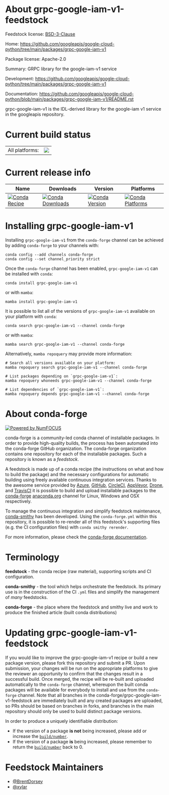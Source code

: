 About grpc-google-iam-v1-feedstock
==================================

Feedstock license: [BSD-3-Clause](https://github.com/conda-forge/grpc-google-iam-v1-feedstock/blob/main/LICENSE.txt)

Home: https://github.com/googleapis/google-cloud-python/tree/main/packages/grpc-google-iam-v1

Package license: Apache-2.0

Summary: GRPC library for the google-iam-v1 service

Development: https://github.com/googleapis/google-cloud-python/tree/main/packages/grpc-google-iam-v1

Documentation: https://github.com/googleapis/google-cloud-python/blob/main/packages/grpc-google-iam-v1/README.rst

grpc-google-iam-v1 is the IDL-derived library for the
google-iam v1 service in the googleapis repository.


Current build status
====================


<table><tr><td>All platforms:</td>
    <td>
      <a href="https://dev.azure.com/conda-forge/feedstock-builds/_build/latest?definitionId=6554&branchName=main">
        <img src="https://dev.azure.com/conda-forge/feedstock-builds/_apis/build/status/grpc-google-iam-v1-feedstock?branchName=main">
      </a>
    </td>
  </tr>
</table>

Current release info
====================

| Name | Downloads | Version | Platforms |
| --- | --- | --- | --- |
| [![Conda Recipe](https://img.shields.io/badge/recipe-grpc--google--iam--v1-green.svg)](https://anaconda.org/conda-forge/grpc-google-iam-v1) | [![Conda Downloads](https://img.shields.io/conda/dn/conda-forge/grpc-google-iam-v1.svg)](https://anaconda.org/conda-forge/grpc-google-iam-v1) | [![Conda Version](https://img.shields.io/conda/vn/conda-forge/grpc-google-iam-v1.svg)](https://anaconda.org/conda-forge/grpc-google-iam-v1) | [![Conda Platforms](https://img.shields.io/conda/pn/conda-forge/grpc-google-iam-v1.svg)](https://anaconda.org/conda-forge/grpc-google-iam-v1) |

Installing grpc-google-iam-v1
=============================

Installing `grpc-google-iam-v1` from the `conda-forge` channel can be achieved by adding `conda-forge` to your channels with:

```
conda config --add channels conda-forge
conda config --set channel_priority strict
```

Once the `conda-forge` channel has been enabled, `grpc-google-iam-v1` can be installed with `conda`:

```
conda install grpc-google-iam-v1
```

or with `mamba`:

```
mamba install grpc-google-iam-v1
```

It is possible to list all of the versions of `grpc-google-iam-v1` available on your platform with `conda`:

```
conda search grpc-google-iam-v1 --channel conda-forge
```

or with `mamba`:

```
mamba search grpc-google-iam-v1 --channel conda-forge
```

Alternatively, `mamba repoquery` may provide more information:

```
# Search all versions available on your platform:
mamba repoquery search grpc-google-iam-v1 --channel conda-forge

# List packages depending on `grpc-google-iam-v1`:
mamba repoquery whoneeds grpc-google-iam-v1 --channel conda-forge

# List dependencies of `grpc-google-iam-v1`:
mamba repoquery depends grpc-google-iam-v1 --channel conda-forge
```


About conda-forge
=================

[![Powered by
NumFOCUS](https://img.shields.io/badge/powered%20by-NumFOCUS-orange.svg?style=flat&colorA=E1523D&colorB=007D8A)](https://numfocus.org)

conda-forge is a community-led conda channel of installable packages.
In order to provide high-quality builds, the process has been automated into the
conda-forge GitHub organization. The conda-forge organization contains one repository
for each of the installable packages. Such a repository is known as a *feedstock*.

A feedstock is made up of a conda recipe (the instructions on what and how to build
the package) and the necessary configurations for automatic building using freely
available continuous integration services. Thanks to the awesome service provided by
[Azure](https://azure.microsoft.com/en-us/services/devops/), [GitHub](https://github.com/),
[CircleCI](https://circleci.com/), [AppVeyor](https://www.appveyor.com/),
[Drone](https://cloud.drone.io/welcome), and [TravisCI](https://travis-ci.com/)
it is possible to build and upload installable packages to the
[conda-forge](https://anaconda.org/conda-forge) [anaconda.org](https://anaconda.org/)
channel for Linux, Windows and OSX respectively.

To manage the continuous integration and simplify feedstock maintenance,
[conda-smithy](https://github.com/conda-forge/conda-smithy) has been developed.
Using the ``conda-forge.yml`` within this repository, it is possible to re-render all of
this feedstock's supporting files (e.g. the CI configuration files) with ``conda smithy rerender``.

For more information, please check the [conda-forge documentation](https://conda-forge.org/docs/).

Terminology
===========

**feedstock** - the conda recipe (raw material), supporting scripts and CI configuration.

**conda-smithy** - the tool which helps orchestrate the feedstock.
                   Its primary use is in the construction of the CI ``.yml`` files
                   and simplify the management of *many* feedstocks.

**conda-forge** - the place where the feedstock and smithy live and work to
                  produce the finished article (built conda distributions)


Updating grpc-google-iam-v1-feedstock
=====================================

If you would like to improve the grpc-google-iam-v1 recipe or build a new
package version, please fork this repository and submit a PR. Upon submission,
your changes will be run on the appropriate platforms to give the reviewer an
opportunity to confirm that the changes result in a successful build. Once
merged, the recipe will be re-built and uploaded automatically to the
`conda-forge` channel, whereupon the built conda packages will be available for
everybody to install and use from the `conda-forge` channel.
Note that all branches in the conda-forge/grpc-google-iam-v1-feedstock are
immediately built and any created packages are uploaded, so PRs should be based
on branches in forks, and branches in the main repository should only be used to
build distinct package versions.

In order to produce a uniquely identifiable distribution:
 * If the version of a package **is not** being increased, please add or increase
   the [``build/number``](https://docs.conda.io/projects/conda-build/en/latest/resources/define-metadata.html#build-number-and-string).
 * If the version of a package **is** being increased, please remember to return
   the [``build/number``](https://docs.conda.io/projects/conda-build/en/latest/resources/define-metadata.html#build-number-and-string)
   back to 0.

Feedstock Maintainers
=====================

* [@BrentDorsey](https://github.com/BrentDorsey/)
* [@xylar](https://github.com/xylar/)

